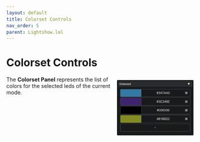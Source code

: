 ```yaml
---
layout: default
title: Colorset Controls
nav_order: 5
parent: Lightshow.lol
---
```


# Colorset Controls

<img style="float:right;max-width:40%;margin:10px;" src="assets/images/lightshow-lol-colorset.png">

The **Colorset Panel** represents the list of colors for the selected leds of the current mode.

